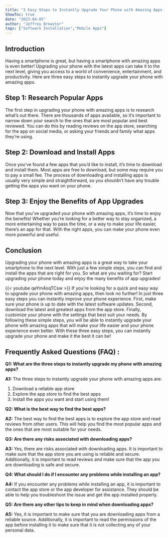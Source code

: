 ```yaml
---
title: "3 Easy Steps to Instantly Upgrade Your Phone with Amazing Apps!"
ShowToc: true 
date: "2023-04-05"
author: "Jeffrey Brewster" 
tags: ["Software Installation","Mobile Apps"]
---
```

## Introduction 
Having a smartphone is great, but having a smartphone with amazing apps is even better! Upgrading your phone with the latest apps can take it to the next level, giving you access to a world of convenience, entertainment, and productivity. Here are three easy steps to instantly upgrade your phone with amazing apps. 

## Step 1: Research Popular Apps 
The first step in upgrading your phone with amazing apps is to research what’s out there. There are thousands of apps available, so it’s important to narrow down your search to the ones that are most popular and best reviewed. You can do this by reading reviews on the app store, searching for the app on social media, or asking your friends and family what apps they’re using. 

## Step 2: Download and Install Apps 
Once you’ve found a few apps that you’d like to install, it’s time to download and install them. Most apps are free to download, but some may require you to pay a small fee. The process of downloading and installing apps is usually very simple and straightforward, so you shouldn’t have any trouble getting the apps you want on your phone. 

## Step 3: Enjoy the Benefits of App Upgrades 
Now that you’ve upgraded your phone with amazing apps, it’s time to enjoy the benefits! Whether you’re looking for a better way to stay organized, a more entertaining way to pass the time, or a way to make your life easier, there’s an app for that. With the right apps, you can make your phone even more powerful and useful. 

## Conclusion 
Upgrading your phone with amazing apps is a great way to take your smartphone to the next level. With just a few simple steps, you can find and install the apps that are right for you. So what are you waiting for? Start upgrading your phone today and enjoy the many benefits of app upgrades!

{{< youtube qeYm4oqTCsw >}} 
If you're looking for a quick and easy way to upgrade your phone with amazing apps, then look no further! In just three easy steps you can instantly improve your phone experience. First, make sure your phone is up to date with the latest software updates. Second, download the latest and greatest apps from the app store. Finally, customize your phone with the settings that best suit your needs. By following these simple steps, you will be able to instantly upgrade your phone with amazing apps that will make your life easier and your phone experience even better. With these three easy steps, you can instantly upgrade your phone and make it the best it can be!

## Frequently Asked Questions (FAQ) :
**Q1: What are the three steps to instantly upgrade my phone with amazing apps?**

**A1:** The three steps to instantly upgrade your phone with amazing apps are: 
1. Download a reliable app store
2. Explore the app store to find the best apps
3. Install the apps you want and start using them!

**Q2: What is the best way to find the best apps?**

**A2:** The best way to find the best apps is to explore the app store and read reviews from other users. This will help you find the most popular apps and the ones that are most suitable for your needs.

**Q3: Are there any risks associated with downloading apps?**

**A3:** Yes, there are risks associated with downloading apps. It is important to make sure that the app store you are using is reliable and secure. Additionally, it is important to read reviews and make sure that the app you are downloading is safe and secure.

**Q4: What should I do if I encounter any problems while installing an app?**

**A4:** If you encounter any problems while installing an app, it is important to contact the app store or the app developer for assistance. They should be able to help you troubleshoot the issue and get the app installed properly.

**Q5: Are there any other tips to keep in mind when downloading apps?**

**A5:** Yes, it is important to make sure that you are downloading apps from a reliable source. Additionally, it is important to read the permissions of the app before installing it to make sure that it is not collecting any of your personal data.





